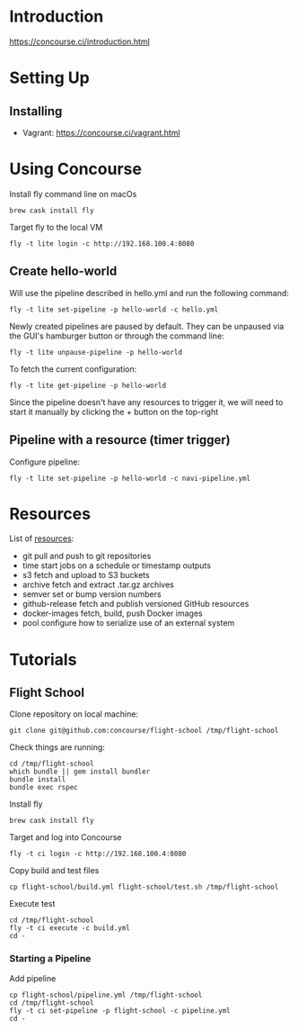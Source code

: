 # Introduction

https://concourse.ci/introduction.html

# Setting Up
## Installing
* Vagrant: https://concourse.ci/vagrant.html

# Using Concourse

Install fly command line on macOs
```
brew cask install fly
```

Target fly to the local VM
```
fly -t lite login -c http://192.168.100.4:8080
```

## Create hello-world
Will use the pipeline described in hello.yml and run the following command:
```
fly -t lite set-pipeline -p hello-world -c hello.yml
```

Newly created pipelines are paused by default. They can be unpaused via the GUI's hamburger button or through the command line:
```
fly -t lite unpause-pipeline -p hello-world
```

To fetch the current configuration:
```
fly -t lite get-pipeline -p hello-world
```

Since the pipeline doesn't have any resources to trigger it, we will need to start it manually by clicking the + button on the top-right

## Pipeline with a resource (timer trigger)
Configure pipeline:
```
fly -t lite set-pipeline -p hello-world -c navi-pipeline.yml
```

# Resources
List of [resources](https://concourse.ci/resource-types.html):
* git pull and push to git repositories
* time start jobs on a schedule or timestamp outputs
* s3 fetch and upload to S3 buckets
* archive fetch and extract .tar.gz archives
* semver set or bump version numbers
* github-release fetch and publish versioned GitHub resources
* docker-images fetch, build, push Docker images
* pool configure how to serialize use of an external system

# Tutorials
## Flight School
Clone repository on local machine:
```
git clone git@github.com:concourse/flight-school /tmp/flight-school
```

Check things are running:
```
cd /tmp/flight-school
which bundle || gem install bundler
bundle install
bundle exec rspec
```

Install fly
```
brew cask install fly
```

Target and log into Concourse
```
fly -t ci login -c http://192.168.100.4:8080
```

Copy build and test files
```
cp flight-school/build.yml flight-school/test.sh /tmp/flight-school
```

Execute test
```
cd /tmp/flight-school
fly -t ci execute -c build.yml
cd -
```

### Starting a Pipeline
Add pipeline
```
cp flight-school/pipeline.yml /tmp/flight-school
cd /tmp/flight-school
fly -t ci set-pipeline -p flight-school -c pipeline.yml
cd -
```
